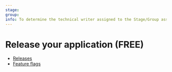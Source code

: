 ```yaml
---
stage: 
group: 
info: To determine the technical writer assigned to the Stage/Group associated with this page, see https://about.gitlab.com/handbook/engineering/ux/technical-writing/#assignments
---
```


# Release your application **(FREE)**

- [Releases](../user/project/releases/index.md)
- [Feature flags](../operations/feature_flags.md)
